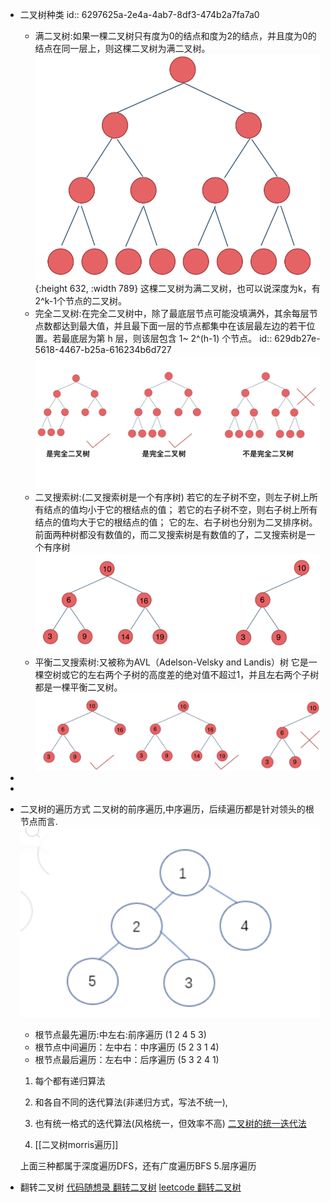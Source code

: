 - 二叉树种类
  id:: 6297625a-2e4a-4ab7-8df3-474b2a7fa7a0
	- 满二叉树:如果一棵二叉树只有度为0的结点和度为2的结点，并且度为0的结点在同一层上，则这棵二叉树为满二叉树。
	  ![20200806185805576.png](../assets/20200806185805576_1653372188707_0.png){:height 632, :width 789} 
	  这棵二叉树为满二叉树，也可以说深度为k，有2^k-1个节点的二叉树。
	- 完全二叉树:在完全二叉树中，除了最底层节点可能没填满外，其余每层节点数都达到最大值，并且最下面一层的节点都集中在该层最左边的若干位置。若最底层为第 h 层，则该层包含 1~ 2^(h-1)  个节点。
	  id:: 629db27e-5618-4467-b25a-616234b6d727
	  ![20200920221638903.png](../assets/20200920221638903_1653372300305_0.png)
	- 二叉搜索树:(二叉搜索树是一个有序树)
	  若它的左子树不空，则左子树上所有结点的值均小于它的根结点的值；
	  若它的右子树不空，则右子树上所有结点的值均大于它的根结点的值；
	  它的左、右子树也分别为二叉排序树。
	  前面两种树都没有数值的，而二叉搜索树是有数值的了，二叉搜索树是一个有序树
	  ![20200806190304693.png](../assets/20200806190304693_1653372403233_0.png)
	- 平衡二叉搜索树:又被称为AVL（Adelson-Velsky and Landis）树
	  它是一棵空树或它的左右两个子树的高度差的绝对值不超过1，并且左右两个子树都是一棵平衡二叉树。
	  ![20200806190511967.png](../assets/20200806190511967_1653372567269_0.png)
-
-
- 二叉树的遍历方式
  二叉树的前序遍历,中序遍历，后续遍历都是针对领头的根节点而言.
  ![一颗二叉树如下](../assets/截屏2022-05-23_下午3.31.47_1653362079002_0.png) 
   * 根节点最先遍历:中左右:前序遍历 (1 2 4 5 3)
   * 根节点中间遍历：左中右：中序遍历 (5 2 3 1 4)
   * 根节点最后遍历：左右中：后序遍历 (5 3 2 4 1)
  1. 每个都有递归算法
  2. 和各自不同的迭代算法(非递归方式，写法不统一),
  3. 也有统一格式的迭代算法(风格统一，但效率不高)
  [二叉树的统一迭代法](https://programmercarl.com/%E4%BA%8C%E5%8F%89%E6%A0%91%E7%9A%84%E7%BB%9F%E4%B8%80%E8%BF%AD%E4%BB%A3%E6%B3%95.html#%E4%BA%8C%E5%8F%89%E6%A0%91%E7%9A%84%E7%BB%9F%E4%B8%80%E8%BF%AD%E4%BB%A3%E6%B3%95)
  
  4. [[二叉树morris遍历]]
  
  上面三种都属于深度遍历DFS，还有广度遍历BFS
  5.层序遍历
- 翻转二叉树
  [代码随想录 翻转二叉树](https://programmercarl.com/0226.%E7%BF%BB%E8%BD%AC%E4%BA%8C%E5%8F%89%E6%A0%91.html)
  [leetcode 翻转二叉树](https://leetcode.cn/problems/invert-binary-tree/)